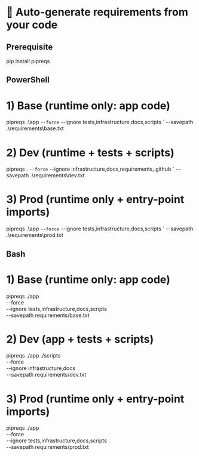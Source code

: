 # 🔧 Auto-generate requirements from your code

## Prerequisite

pip install pipreqs

## PowerShell
# 1) Base (runtime only: app code)
pipreqs .\app `
  --force `
  --ignore tests,infrastructure,docs,scripts `
  --savepath .\requirements\base.txt

# 2) Dev (runtime + tests + scripts)
pipreqs . `
  --force `
  --ignore infrastructure,docs,requirements,.github `
  --savepath .\requirements\dev.txt

# 3) Prod (runtime only + entry-point imports)
pipreqs .\app `
  --force `
  --ignore tests,infrastructure,docs,scripts `
  --savepath .\requirements\prod.txt

## Bash
# 1) Base (runtime only: app code)
pipreqs ./app \
  --force \
  --ignore tests,infrastructure,docs,scripts \
  --savepath requirements/base.txt

# 2) Dev (app + tests + scripts)
pipreqs ./app ./scripts \
  --force \
  --ignore infrastructure,docs \
  --savepath requirements/dev.txt

# 3) Prod (runtime only + entry-point imports)
pipreqs ./app \
  --force \
  --ignore tests,infrastructure,docs,scripts \
  --savepath requirements/prod.txt